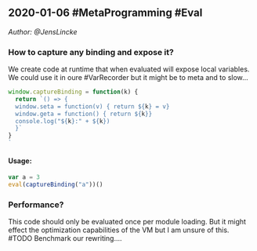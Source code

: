 ## 2020-01-06 #MetaProgramming #Eval
*Author: @JensLincke*

### How to capture any binding and expose it?

We create code at runtime that when evaluated will expose local variables.
We could use it in oure #VarRecorder but it might be to meta and to slow...

```javascript
window.captureBinding = function(k) {
  return `() => {
  window.seta = function(v) { return ${k} = v}
  window.geta = function() { return ${k}}
  console.log("${k}:" + ${k})
  }`
}
`
```

#### Usage: 

```javascript
var a = 3
eval(captureBinding("a"))()
```


### Performance?

This code should only be evaluated once per module loading. But it might effect the optimization capabilities of the VM but I am unsure of this. #TODO Benchmark our rewriting....


